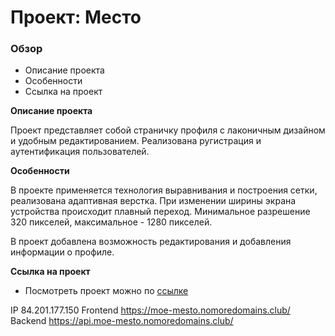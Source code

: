 # Проект: Место

### Обзор
* Описание проекта
* Особенности
* Ссылка на проект

**Описание проекта**

Проект представляет собой страничку профиля с лаконичным дизайном и удобным редактированием. Реализована ругистрация и аутентификация пользователей.

**Особенности**

В проекте применяется технология выравнивания и построения сетки, реализована адаптивная верстка. При изменении ширины экрана устройства происходит плавный переход. Минимальное разрешение 320 пикселей, максимальное - 1280 пикселей. 

В проект добавлена возможность редактирования и добавления информации о профиле.

**Ссылка на проект**

* Посмотреть проект можно по [ссылке](https://github.com/Ilina-malina/react-mesto-api-full/index.html)

IP  84.201.177.150
Frontend  https://moe-mesto.nomoredomains.club/
Backend  https://api.moe-mesto.nomoredomains.club/
  

